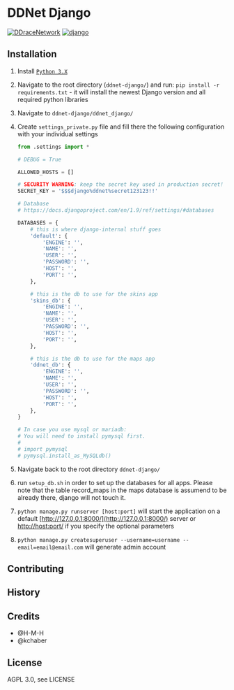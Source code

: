 # DDNet Django

[![DDraceNetwork](https://ddnet.org/ddnet-small.png)](https://ddnet.org)
[![django](http://www.dreamincode.net/forums/uploads/monthly_10_2014/post-659421-141328499356.png)](https://www.djangoproject.com/)

## Installation

1. Install [`Python 3.X`](https://www.python.org/downloads/)
2. Navigate to the root directory (`ddnet-django/`) and run: `pip install -r requirements.txt` - it will install the newest Django
version and all required python libraries
3. Navigate to `ddnet-django/ddnet_django/`
4. Create `settings_private.py` file and fill there the following configuration with your individual settings

    ```python
    from .settings import *

    # DEBUG = True

    ALLOWED_HOSTS = []

    # SECURITY WARNING: keep the secret key used in production secret!
    SECRET_KEY = '$$$django%ddnet%secret123123!!'

    # Database
    # https://docs.djangoproject.com/en/1.9/ref/settings/#databases

    DATABASES = {
        # this is where django-internal stuff goes
        'default': {
            'ENGINE': '',
            'NAME': '',
            'USER': '',
            'PASSWORD': '',
            'HOST': '',
            'PORT': '',
        },

        # this is the db to use for the skins app
        'skins_db': {
            'ENGINE': '',
            'NAME': '',
            'USER': '',
            'PASSWORD': '',
            'HOST': '',
            'PORT': '',
        },

        # this is the db to use for the maps app
        'ddnet_db': {
            'ENGINE': '',
            'NAME': '',
            'USER': '',
            'PASSWORD': '',
            'HOST': '',
            'PORT': '',
        },
    }

    # In case you use mysql or mariadb:
    # You will need to install pymysql first.
    #
    # import pymysql
    # pymysql.install_as_MySQLdb()
    ```
5. Navigate back to the root directory `ddnet-django/`
6. run `setup_db.sh` in order to set up the databases for all apps.
Please note that the table record_maps in the maps database is assumend to be already there, django will not touch it.
7. `python manage.py runserver [host:port]` will start the application on a default [http://127.0.0.1:8000/](http://127.0.0.1:8000/) server or [http://host:port/](http://host:port/) if you specify the optional parameters
8. `python manage.py createsuperuser --username=username --email=email@email.com` will generate admin account

## Contributing


## History


## Credits
- @H-M-H
- @kchaber

## License

AGPL 3.0, see LICENSE